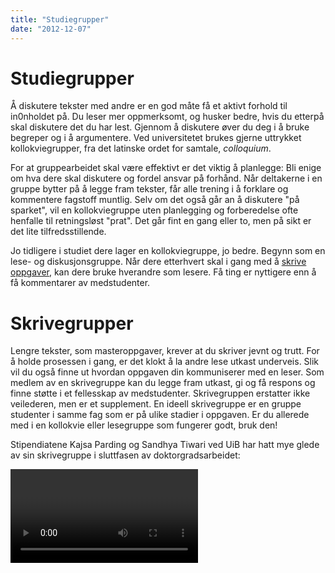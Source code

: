 ```yaml
---
title: "Studiegrupper"
date: "2012-12-07"
---
```


# Studiegrupper 

Å diskutere tekster med andre er en god måte få et aktivt forhold til in0nholdet på. Du leser mer oppmerksomt, og husker bedre, hvis du etterpå skal diskutere det du har lest. Gjennom å diskutere øver du deg i å bruke begreper og i å argumentere. Ved universitetet brukes gjerne uttrykket kollokviegrupper, fra det latinske ordet for samtale, _colloquium_. 

For at gruppearbeidet skal være effektivt er det viktig å planlegge: Bli enige om hva dere skal diskutere og fordel ansvar på forhånd. Når deltakerne i en gruppe bytter på å legge fram tekster, får alle trening i å forklare og kommentere fagstoff muntlig. Selv om det også går an å diskutere "på sparket", vil en kollokviegruppe uten planlegging og forberedelse ofte henfalle til retningsløst "prat". Det går fint en gang eller to, men på sikt er det lite tilfredsstillende.

Jo tidligere i studiet dere lager en kollokviegruppe, jo bedre. Begynn som en lese- og diskusjonsgruppe. Når dere etterhvert skal i gang med å [skrive oppgaver](?p=1216), kan dere bruke hverandre som lesere. Få ting er nyttigere enn å få kommentarer av medstudenter.


# Skrivegrupper

Lengre tekster, som masteroppgaver, krever at du skriver jevnt og trutt. For å holde prosessen i gang, er det klokt å la andre lese utkast underveis. Slik vil du også finne ut hvordan oppgaven din kommuniserer med en leser. Som medlem av en skrivegruppe kan du legge fram utkast, gi og få respons og finne støtte i et fellesskap av medstudenter. Skrivegruppen erstatter ikke veilederen, men er et supplement. En ideell skrivegruppe er en gruppe studenter i samme fag som er på ulike stadier i oppgaven. Er du allerede med i en kollokvie eller lesegruppe som fungerer godt, bruk den!

Stipendiatene Kajsa Parding og Sandhya Tiwari ved UiB har hatt mye glede av sin skrivegruppe i sluttfasen av doktorgradsarbeidet:

<Video id="pbH-PqsYxK8" />

## Responsgrupper: Hvordan gi og ta imot tilbakemelding?

Å dele respons er en effektiv måte å utvikle seg som skriver. Noen ganger kan det være vel så lærerikt å kommentere andres arbeid som å få respons på sitt eget. Grunnen er at du lærer mye om å skrive ved å analysere andres tekster, og sette ord på det du ser. 

Tekstene som deles kan være mer eller mindre ferdige.
 
::: tip Før du leverer en tekst til skrivegruppa:
- Informer leserne om hvilken type tekst det er, og hvor den skal inn i oppgaven.
- Tenk over hva du ønsker tilbakemelding på på _dette_ stadiet, og bestill ønsket respons.
:::
::: oppgave Når du leser og gir tilbakemelding, tenk på:

- Les teksten på forhånd.
- Forbered og formuler kommentarene dine skriftlig.
- Begynn med det du oppfatter som tekstens hovedbudskap. 
- Begynn med det positive. Det fins alltid noe godt i en tekst som forfatteren kan videreutvikle.
Fortell hva du synes forfatteren har lykkes med, og hvorfor det fungerer. Uspesifisert ros er ikke til noen nytte.
- Hvis noe oppleves som uklart, spør om det kunne vært formulert på en annen måte i stedet for å bare kritisere.
- Husk at det å levere fra seg en tekst til andre kan være et stort steg å ta for medstudenten din, så les godt og grundig, og gi konstruktive kommentarer.

God tilbakemelding er konkret, konstruktiv og kjærlig.
::: 

::: oppgave Når du mottar tilbakemelding:

- Be om tilbakemeldinger som passer for det stadiet du er (idéfase, argumentasjon eller finpuss). 
- Vær åpen for kommentarene de andre medlemmene av skrivegruppa gir. Husk at de har lagt arbeid i å forstå teksten din.
- Lytt, og skriv ned kommentarene i stedet for å argumentere eller forsvare deg. Selv om du ikke er enig i kommentarene, gjenspeiler de en leseropplevelse som du kan ta hensyn til i det videre arbeidet. Det nye utkastet blir ditt svar.
- En tekst kan alltid bli bedre. Når teksten din blir lest av andre, får du et større perspektiv på muligheter i teksten din.
- Det er du som bestemmer over din tekst. Ta hensyn til kommentarene du mener er relevante, og overse resten.
::: 

Avtal å møtes jevnlig, og møt alltid forberedt. Som medlem av en skrivegruppe får du en uvurderlig drahjelp i oppgavearbeidet. Og når innlevering står for døra, vet du hvor du kan henvende deg for å få en siste gjennomlesning.

<Figure
  src="/images/studiegruppe_sophus.jpg"
  alt="Studenter diskuterer tekstene sine"
  caption="Foto: Simen Kjellin/UiO"
  type=""
/>




